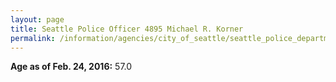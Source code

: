 ```yaml
---
layout: page
title: Seattle Police Officer 4895 Michael R. Korner
permalink: /information/agencies/city_of_seattle/seattle_police_department/copbook/4895/
---
```


**Age as of Feb. 24, 2016:** 57.0
